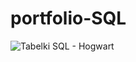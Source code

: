 # portfolio-SQL

![Tabelki SQL - Hogwart](https://github.com/user-attachments/assets/26690301-0e66-4c5e-9bcd-5ea1ad23e0e4)
